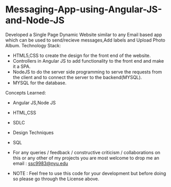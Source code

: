 # Messaging-App-using-Angular-JS-and-Node-JS




Developed a Single Page Dynamic Website similar to any Email based app which can be used to send/recieve messages,Add labels and Upload Photo Album.
Technology Stack:

* HTML5,CSS to create the design for the front end of the website.
* Controllers in Angular JS to add functionality to the front end and make it a SPA.
* NodeJS to do the server side programming to serve the requests from the client and to connect the server to the backend(MYSQL).
* MYSQL for the database.


Concepts Learned:

* Angular JS,Node JS
* HTML,CSS
* SDLC
* Design Techniques
* SQL 


* For any queries / feedback / constructive criticism / collaborations on this or any other of my projects you are most welcome to drop me an email : ssc9983@nyu.edu

* NOTE : Feel free to use this code for your development but before doing so please go through the License above.
